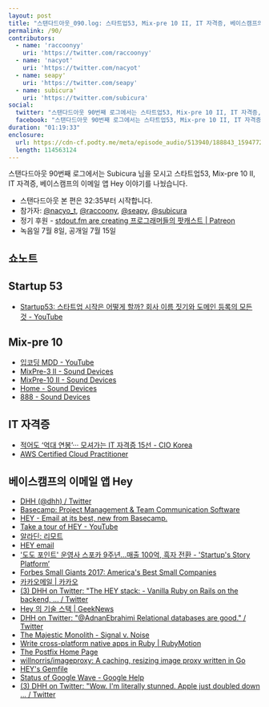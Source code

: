 ```yaml
---
layout: post
title: "스탠다드아웃_090.log: 스타트업53, Mix-pre 10 II, IT 자격증, 베이스캠프의 이메일 앱 Hey"
permalink: /90/
contributors:
  - name: 'raccoonyy'
    uri: 'https://twitter.com/raccoonyy'
  - name: 'nacyot'
    uri: 'https://twitter.com/nacyot'
  - name: seapy'
    uri: 'https://twitter.com/seapy'
  - name: subicura'
    uri: 'https://twitter.com/subicura'
social:
  twitter: "스탠다드아웃 90번째 로그에서는 스타트업53, Mix-pre 10 II, IT 자격증, 베이스캠프의 이메일 앱 Hey 이야기를 나눴습니다."
  facebook: "스탠다드아웃 90번째 로그에서는 스타트업53, Mix-pre 10 II, IT 자격증, 베이스캠프의 이메일 앱 Hey 이야기를 나눴습니다."
duration: "01:19:33"
enclosure:
  url: https://cdn-cf.podty.me/meta/episode_audio/513940/188843_1594772171895.mp3
  length: 114563124
---
```


스탠다드아웃 90번째 로그에서는 Subicura 님을 모시고 스타트업53, Mix-pre 10 II, IT 자격증, 베이스캠프의 이메일 앱 Hey 이야기를 나눴습니다.

* 스탠다드아웃 본 편은 32:35부터 시작합니다.
* 참가자: [@nacyo_t][nac], [@raccoony][rac], [@seapy][sea], [@subicura][sub]
* 정기 후원 - [stdout.fm are creating 프로그래머들의 팟캐스트 \| Patreon](https://www.patreon.com/stdoutfm)
* 녹음일 7월 8일, 공개일 7월 15일

[nac]: https://twitter.com/nacyo_t
[rac]: https://twitter.com/raccoonyy
[sea]: https://twitter.com/seapy
[sub]: https://twitter.com/subicura

## 쇼노트
## Startup 53
* [Startup53: 스타트업 시작은 어떻게 할까? 회사 이름 짓기와 도메인 등록의 모든 것 - YouTube](https://www.youtube.com/watch?v=t4-Aij_hTV4)

## Mix-pre 10
* [입코딩 MDD - YouTube](https://www.youtube.com/channel/UCyWgtWWgPyOimMxm9axU9Tw)
* [MixPre-3 II - Sound Devices](https://www.sounddevices.com/product/mixpre-3-ii/)
* [MixPre-10 II - Sound Devices](https://www.sounddevices.com/product/mixpre-10-ii/)
* [Home - Sound Devices](https://www.sounddevices.com/)
* [888 - Sound Devices](https://www.sounddevices.com/product/888/)

## IT 자격증
* [적어도 ‘억대 연봉’··· 모셔가는 IT 자격증 15선 - CIO Korea](http://www.ciokorea.com/news/157322#csidx118e854cbd968ad9c9adc07cc066b42%C2%A0)
* [AWS Certified Cloud Practitioner](https://aws.amazon.com/certification/certified-cloud-practitioner/)

## 베이스캠프의 이메일 앱 Hey
* [DHH (@dhh) / Twitter](https://twitter.com/dhh)
* [Basecamp: Project Management & Team Communication Software](https://basecamp.com/)
* [HEY - Email at its best, new from Basecamp.](https://hey.com/)
* [Take a tour of HEY - YouTube](https://www.youtube.com/watch?v=UCeYTysLyGI)
* [알라딘: 리모트](https://www.aladin.co.kr/shop/wproduct.aspx?ItemId=50265443)
* [HEY email](https://hey.com/pricing/)
* ['도도 포인트' 운영사 스포카 9주년...매출 100억, 흑자 전환 - 'Startup's Story Platform’](https://platum.kr/archives/142697)
* [Forbes Small Giants 2017: America's Best Small Companies](https://www.forbes.com/sites/boburlingham/2017/05/09/forbes-small-giants-2017-americas-best-small-companies/#37663e0b4c32)
* [카카오메일 \| 카카오](https://www.kakaocorp.com/service/Kakaomail)
* [(3) DHH on Twitter: "The HEY stack: - Vanilla Ruby on Rails on the backend, ... / Twitter](https://twitter.com/dhh/status/1275901955995385856)
* [Hey 의 기술 스택 \| GeekNews](https://news.hada.io/topic?id=2355)
* [DHH on Twitter: "@AdnanEbrahimi Relational databases are good." / Twitter](https://twitter.com/dhh/status/1275905046371155968)
* [The Majestic Monolith - Signal v. Noise](https://m.signalvnoise.com/the-majestic-monolith/)
* [Write cross-platform native apps in Ruby \| RubyMotion](http://www.rubymotion.com/)
* [The Postfix Home Page](http://www.postfix.org/)
* [willnorris/imageproxy: A caching, resizing image proxy written in Go](https://github.com/willnorris/imageproxy)
* [HEY's Gemfile](https://gist.github.com/dhh/782fb925b57450da28c1e15656779556)
* [Status of Google Wave - Google Help](https://support.google.com/answer/1083134?hl=en)
* [(3) DHH on Twitter: "Wow. I'm literally stunned. Apple just doubled down ... / Twitter](https://twitter.com/dhh/status/1272968382329942017)
